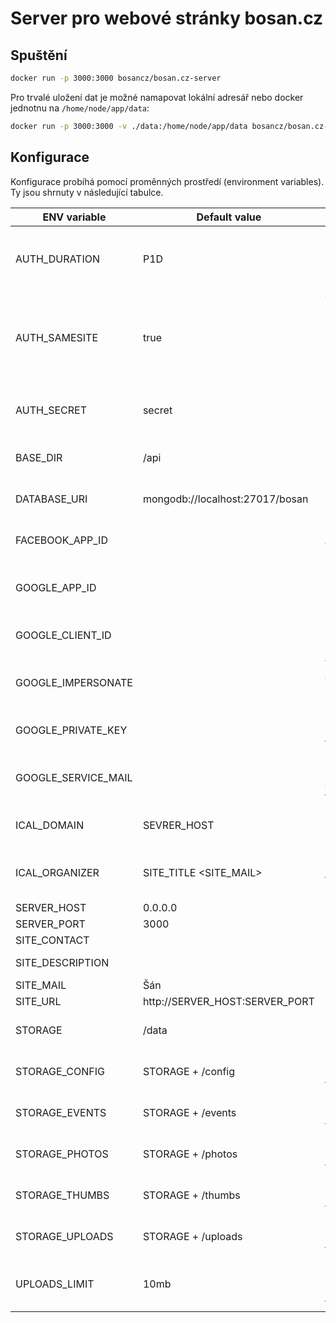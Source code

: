 # Server pro webové stránky bosan.cz

## Spuštění

```sh
docker run -p 3000:3000 bosancz/bosan.cz-server
```

Pro trvalé uložení dat je možné namapovat lokální adresář nebo docker jednotnu na `/home/node/app/data`:

```sh
docker run -p 3000:3000 -v ./data:/home/node/app/data bosancz/bosan.cz-server
```

## Konfigurace

Konfigurace probíhá pomocí proměnných prostředí (environment variables). Ty jsou shrnuty v následující tabulce.

| ENV variable        | Default value                   | Description                                                   |
| ------------------- | ------------------------------- | ------------------------------------------------------------- |
| AUTH_DURATION       | P1D                             | Duration of login as ISO 8601 duration string                 |
| AUTH_SAMESITE       | true                            | True if samesite parameter should be used when setting cookie |
| AUTH_SECRET         | secret                          | Key to sign JWT tokens CHANGE THIS!                           |
| BASE_DIR            | /api                            | Base URL of the server                                        |
| DATABASE_URI        | mongodb://localhost:27017/bosan | Database path and credentials                                 |
| FACEBOOK_APP_ID     |                                 | Facebook APP ID for sharing                                   |
| GOOGLE_APP_ID       |                                 | Google APP ID for login, mailing and sharing                  |
| GOOGLE_CLIENT_ID    |                                 | Google Client ID for mailing                                  |
| GOOGLE_IMPERSONATE  |                                 | Which account to use for mailing                              |
| GOOGLE_PRIVATE_KEY  |                                 | Google Private key for mailing                                |
| GOOGLE_SERVICE_MAIL |                                 | Google service account ID for mailing                         |
| ICAL_DOMAIN         | SEVRER_HOST                     | Domain to use for iCal exports                                |
| ICAL_ORGANIZER      | SITE_TITLE \<SITE_MAIL>         | Organizer mail to user for iCal exports                       |
| SERVER_HOST         | 0.0.0.0                         | Server host                                                   |
| SERVER_PORT         | 3000                            | Server port                                                   |
| SITE_CONTACT        |                                 | Site contact                                                  |
| SITE_DESCRIPTION    |                                 | Site description                                              |
| SITE_MAIL           | Šán                             | Site title                                                    |
| SITE_URL            | http://SERVER_HOST:SERVER_PORT  | Site url                                                      |
| STORAGE             | /data                           | Root storage directory                                        |
| STORAGE_CONFIG      | STORAGE + /config               | Storage directory for config                                  |
| STORAGE_EVENTS      | STORAGE + /events               | Storage directory for events                                  |
| STORAGE_PHOTOS      | STORAGE + /photos               | Storage directory for photos                                  |
| STORAGE_THUMBS      | STORAGE + /thumbs               | Storage directory for thumbs                                  |
| STORAGE_UPLOADS     | STORAGE + /uploads              | Storage directory for uploads                                 |
| UPLOADS_LIMIT       | 10mb                            | Maximum size of an uploaded file                              |
